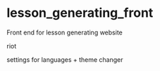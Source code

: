 # lesson_generating_front
Front end for lesson generating website

riot

settings for languages + theme changer
